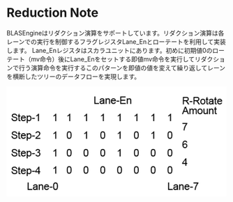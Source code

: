 # Reduction Note

BLASEngineはリダクション演算をサポートしています。リダクション演算は各レーンでの実行を制御するフラグレジスタLane_Enとローテートを利用して実装します。
Lane_Enレジスタはスカラユニットにあります。初めに初期値0のローテート（mv命令）後にLane_Enをセットする即値mv命令を実行してリダクションで行う演算命令を実行するこのパターンを即値の値を変えて繰り返してレーンを横断したツリーのデータフローを実現します。

<div align="center">
  <img src="https://github.com/IAMAl/BLASEngine/blob/main/notes/ExecConcept/Reduction.png"
       alt="Reduction"
       title="1D Convolution (K=3, Delite=1)"
       width="700px"
  />
</div>